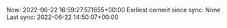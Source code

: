 Now: 2022-06-22 16:59:27.571655+00:00 Earliest commit since sync: None Last sync: 2022-06-22 14:50:07+00:00
